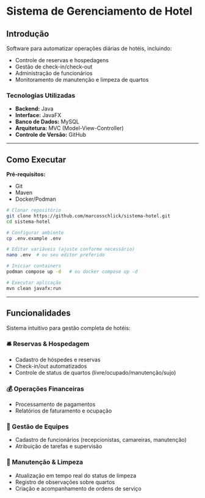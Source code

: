 # Sistema de Gerenciamento de Hotel

## Introdução  
Software para automatizar operações diárias de hotéis, incluindo:  
- Controle de reservas e hospedagens  
- Gestão de check-in/check-out  
- Administração de funcionários  
- Monitoramento de manutenção e limpeza de quartos  

### Tecnologias Utilizadas  
- **Backend:** Java  
- **Interface:** JavaFX  
- **Banco de Dados:** MySQL  
- **Arquitetura:** MVC (Model-View-Controller)  
- **Controle de Versão:** GitHub  

---

## Como Executar  
**Pré-requisitos:**  
- Git
- Maven
- Docker/Podman

```bash
# Clonar repositório
git clone https://github.com/marcosschlick/sistema-hotel.git
cd sistema-hotel

# Configurar ambiente
cp .env.example .env

# Editar variáveis (ajuste conforme necessário)
nano .env  # ou seu editor preferido

# Iniciar containers
podman compose up -d   # ou docker compose up -d

# Executar aplicação
mvn clean javafx:run
```

---

## Funcionalidades  
Sistema intuitivo para gestão completa de hotéis:  

### 🛎️ Reservas & Hospedagem  
- Cadastro de hóspedes e reservas  
- Check-in/out automatizados  
- Controle de status de quartos (livre/ocupado/manutenção/sujo)  

### 💰 Operações Financeiras  
- Processamento de pagamentos  
- Relatórios de faturamento e ocupação  

### 👥 Gestão de Equipes  
- Cadastro de funcionários (recepcionistas, camareiras, manutenção)  
- Atribuição de tarefas e supervisão  

### 🧹 Manutenção & Limpeza  
- Atualização em tempo real do status de limpeza  
- Registro de observações sobre quartos  
- Criação e acompanhamento de ordens de serviço  
